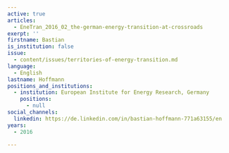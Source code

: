 ```yaml
---
active: true
articles:
  - EneTran_2016_02_the-german-energy-transition-at-crossroads
exerpt: ''
firstname: Bastian
is_institution: false
issue:
  - content/issues/territories-of-energy-transition.md
language:
  - English
lastname: Hoffmann
positions_and_institutions:
  - institution: European Institute for Energy Research, Germany
    positions:
      - null
social_channels:
  linkedin: https://de.linkedin.com/in/bastian-hoffmann-771a63155/en
years:
  - 2016

---
```

